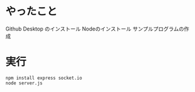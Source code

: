 # やったこと
Github Desktop のインストール
Nodeのインストール
サンプルプログラムの作成

# 実行
```
npm install express socket.io
node server.js
```

